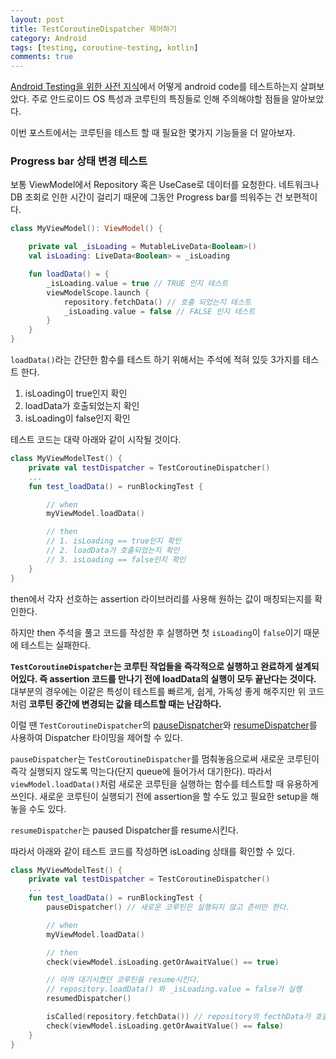 ```yaml
---
layout: post
title: TestCoroutineDispatcher 제어하기
category: Android
tags: [testing, coroutine-testing, kotlin]
comments: true
---
```


[Android Testing을 위한 사전 지식](https://wooooooak.github.io/android/2020/12/04/android-testing/)에서 어떻게 android code를 테스트하는지 살펴보았다. 주로 안드로이드 OS 특성과 코루틴의 특징들로 인해 주의해야할 점들을 알아보았다.

이번 포스트에서는 코루틴을 테스트 할 때 필요한 몇가지 기능들을 더 알아보자.

### Progress bar 상태 변경 테스트

보통 ViewModel에서 Repository 혹은 UseCase로 데이터를 요청한다. 네트워크나 DB 조회로 인한 시간이 걸리기 때문에 그동안 Progress bar를 띄워주는 건 보편적이다.

```kotlin
class MyViewModel(): ViewModel() {

    private val _isLoading = MutableLiveData<Boolean>()
    val isLoading: LiveData<Boolean> = _isLoading

    fun loadData() = {
        _isLoading.value = true // TRUE 인지 테스트
        viewModelScope.launch {
            repository.fetchData() // 호출 되었는지 테스트
            _isLoading.value = false // FALSE 인지 테스트
        }
    }
}
```

`loadData()`라는 간단한 함수를 테스트 하기 위해서는 주석에 적혀 있듯 3가지를 테스트 한다.

1. isLoading이 true인지 확인
2. loadData가 호출되었는지 확인
3. isLoading이 false인지 확인

테스트 코드는 대략 아래와 같이 시작될 것이다.

```kotlin
class MyViewModelTest() {
    private val testDispatcher = TestCoroutineDispatcher()
    ...
    fun test_loadData() = runBlockingTest {

        // when
        myViewModel.loadData()

        // then
        // 1. isLoading == true인지 확인
        // 2. loadData가 호출되었는지 확인
        // 3. isLoading == false인지 확인
    }
}
```

then에서 각자 선호하는 assertion 라이브러리를 사용해 원하는 값이 매칭되는지를 확인한다.

하지만 then 주석을 풀고 코드를 작성한 후 실행하면 첫 `isLoading`이 `false`이기 때문에 테스트는 실패한다.

**`TestCoroutineDispatcher`는 코루틴 작업들을 즉각적으로 실행하고 완료하게 설계되어있다. 즉 assertion 코드를 만나기 전에 loadData의 실행이 모두 끝난다는 것이다.** 대부분의 경우에는 이같은 특성이 테스트를 빠르게, 쉽게, 가독성 좋게 해주지만 위 코드 처럼 **코루틴 중간에 변경되는 값을 테스트할 때는 난감하다.**

이럴 땐 `TestCoroutineDispatcher`의 [pauseDispatcher](https://kotlin.github.io/kotlinx.coroutines/kotlinx-coroutines-test/kotlinx.coroutines.test/-delay-controller/pause-dispatcher.html)와 [resumeDispatcher](https://kotlin.github.io/kotlinx.coroutines/kotlinx-coroutines-test/kotlinx.coroutines.test/-delay-controller/resume-dispatcher.html)를 사용하여 Dispatcher 타이밍을 제어할 수 있다.

`pauseDispatcher`는 `TestCoroutineDispatcher`를 멈춰놓음으로써 새로운 코루틴이 즉각 실행되지 않도록 막는다(단지 queue에 들어가서 대기한다). 따라서 `viewModel.loadData()`처럼 새로운 코루틴을 실행하는 함수를 테스트할 때 유용하게 쓰인다. 새로운 코루틴이 실행되기 전에 assertion을 할 수도 있고 필요한 setup을 해놓을 수도 있다.

`resumeDispatcher`는 paused Dispatcher를 resume시킨다.

따라서 아래와 같이 테스트 코드를 작성하면 isLoading 상태를 확인할 수 있다.

```kotlin
class MyViewModelTest() {
    private val testDispatcher = TestCoroutineDispatcher()
    ...
    fun test_loadData() = runBlockingTest {
        pauseDispatcher() // 새로운 코루틴은 실행되지 않고 준비만 한다.

        // when
        myViewModel.loadData()

        // then
        check(viewModel.isLoading.getOrAwaitValue() == true)

        // 아까 대기시켰던 코루틴을 resume시킨다.
        // repository.loadData() 와 _isLoading.value = false가 실행
        resumedDispatcher()

        isCalled(repository.fetchData()) // repository의 fecthData가 호출되었는지 확인
        check(viewModel.isLoading.getOrAwaitValue() == false)
    }
}
```
